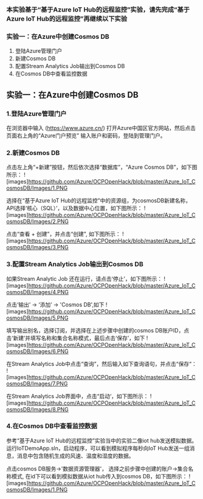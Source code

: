 ### 本实验基于“基于Azure IoT Hub的远程监控”实验，请先完成“基于Azure IoT Hub的远程监控”再继续以下实验
### 实验一：在Azure中创建Cosmos DB
 1.	登陆Azure管理门户	
 2.	新建Cosmos DB
 3. 配置Stream Analytics Job输出到Cosmos DB
 4. 在Cosmos DB中查看监控数据


## 实验一：在Azure中创建Cosmos DB
### 1.登陆Azure管理门户

在浏览器中输入 (https://www.azure.cn/) 打开Azure中国区官方网站，然后点击页面右上角的“Azure门户预览”
输入账户和密码，登陆到管理门户。

### 2.新建Cosmos DB

点击左上角“+新建”按钮，然后依次选择“数据库”，“Azure Cosmos DB”，如下图所示：
![images]https://github.com/Azure/OCPOpenHack/blob/master/Azure_IoT_CosmosDB/Images/1.PNG

选择在“基于Azure IoT Hub的远程监控”中的资源组，为cosmosDB新建名称，API选择‘核心（SQL）’，以及数据中心位置，如下图所示：
![images]https://github.com/Azure/OCPOpenHack/blob/master/Azure_IoT_CosmosDB/Images/2.PNG

点击“查看 + 创建”，并点击“创建", 如下图所示：
![images]https://github.com/Azure/OCPOpenHack/blob/master/Azure_IoT_CosmosDB/Images/3.PNG

### 3.配置Stream Analytics Job输出到Cosmos DB

如果Stream Analytic Job 还在运行，请点击‘停止’，如下图所示：
![images]https://github.com/Azure/OCPOpenHack/blob/master/Azure_IoT_CosmosDB/Images/4.PNG

点击‘输出’ -> ‘添加’ -> 'Cosmos DB',如下
![images]https://github.com/Azure/OCPOpenHack/blob/master/Azure_IoT_CosmosDB/Images/5.PNG

填写输出别名，选择订阅，并选择在上述步骤中创建的cosmos DB账户ID，点击‘新建’并填写名称和集合名称模式，最后点击‘保存’，如下
![images]https://github.com/Azure/OCPOpenHack/blob/master/Azure_IoT_CosmosDB/Images/6.PNG

在Stream Analytics Job中点击“查询”，然后输入如下查询语句，并点击“保存“：
![images]https://github.com/Azure/OCPOpenHack/blob/master/Azure_IoT_CosmosDB/Images/7.PNG

在Stream Analytics Job界面中，点击“启动‘，如下图所示：
![images]https://github.com/Azure/OCPOpenHack/blob/master/Azure_IoT_CosmosDB/Images/8.PNG


### 4.在Cosmos DB中查看监控数据

参考“基于Azure IoT Hub的远程监控”实验当中的实验二像iot hub发送模拟数据。
运行IoTDemoApp.sln，启动程序，可以看到模拟程序每秒向IoT Hub发送一组消息，消息中包含随机生成的风速、温度和湿度的数据。


点击cosmos DB服务->'数据资源管理器'， 选择之前步骤中创建的账户->集合名称模式, 在id下可以看到模拟数据从iot hub传入到cosmos DB，如下图所示：
![images]https://github.com/Azure/OCPOpenHack/blob/master/Azure_IoT_CosmosDB/Images/1.PNG



